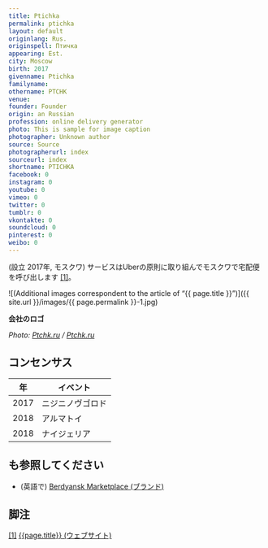 ```yaml
---
title: Ptichka
permalink: ptichka
layout: default
originlang: Rus.
originspell: Птичка
appearing: Est.
city: Moscow
birth: 2017
givenname: Ptichka
familyname:
othername: PTCHK
venue:
founder: Founder
origin: an Russian
profession: online delivery generator
photo: This is sample for image caption
photographer: Unknown author
source: Source
photographerurl: index
sourceurl: index
shortname: PTICHKA
facebook: 0
instagram: 0
youtube: 0
vimeo: 0
twitter: 0
tumblr: 0
vkontakte: 0
soundcloud: 0
pinterest: 0
weibo: 0
---
```


<!---
To edit top block see
icon "Meta Data"
on right menu
Full edit instructions
indexmod.gq/edit
-->

(設立	2017年, モスクワ) サービスはUberの原則に取り組んでモスクワで宅配便を呼び出します <span id="a1">[\[1\]](#f1)</span>。

![(Additional images correspondent to the article of “{{ page.title }}”)]({{ site.url }}/images/{{ page.permalink }}-1.jpg)

**会社のロゴ**


*Photo: [Ptchk.ru](https://ptchk.ru/) / [Ptchk.ru](https://ptchk.ru/)*


## コンセンサス

|年|イベント|
|-|-|
|2017|ニジニノヴゴロド|
|2018|アルマトイ|
|2018|ナイジェリア|

## も参照してください

+ (英語で) [Berdyansk Marketplace (ブランド)](berdyansk-marketplace)

## 脚注

[[1]](#a1) <span id="f1"></span> [{{page.title}} (ウェブサイト)](https://ptchk.ru/rules#rec35390751)
